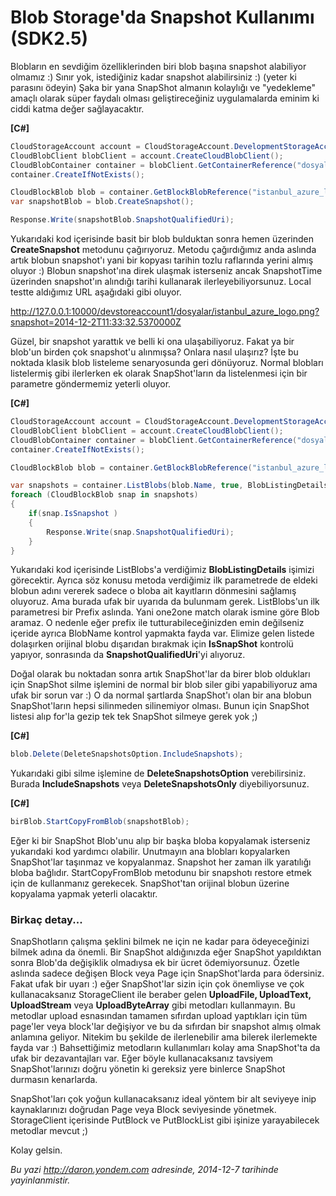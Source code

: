 # Blob Storage'da Snapshot Kullanımı (SDK2.5)
Blobların en sevdiğim özelliklerinden biri blob başına snapshot
alabiliyor olmamız :) Sınır yok, istediğiniz kadar snapshot
alabilirsiniz :) (yeter ki parasını ödeyin) Şaka bir yana SnapShot
almanın kolaylığı ve "yedekleme" amaçlı olarak süper faydalı olması
geliştireceğiniz uygulamalarda eminim ki ciddi katma değer sağlayacaktır.

**[C\#]**
```cs
CloudStorageAccount account = CloudStorageAccount.DevelopmentStorageAccount;
CloudBlobClient blobClient = account.CreateCloudBlobClient();
CloudBlobContainer container = blobClient.GetContainerReference("dosyalar");
container.CreateIfNotExists();

CloudBlockBlob blob = container.GetBlockBlobReference("istanbul_azure_logo.png");
var snapshotBlob = blob.CreateSnapshot();

Response.Write(snapshotBlob.SnapshotQualifiedUri);
```

Yukarıdaki kod içerisinde basit bir blob bulduktan sonra hemen üzerinden
**CreateSnapshot** metodunu çağırıyoruz. Metodu çağırdığımız anda
aslında artık blobun snapshot'ı yani bir kopyası tarihin tozlu
raflarında yerini almış oluyor :) Blobun snapshot'ına direk ulaşmak
isterseniz ancak SnapshotTime üzerinden snapshot'ın alındığı tarihi
kullanarak ilerleyebiliyorsunuz. Local testte aldığımız URL aşağıdaki gibi oluyor.

http://127.0.0.1:10000/devstoreaccount1/dosyalar/istanbul_azure_logo.png?snapshot=2014-12-2T11:33:32.5370000Z

Güzel, bir snapshot yarattık ve belli ki ona ulaşabiliyoruz. Fakat ya
bir blob'un birden çok snapshot'u alınmışsa? Onlara nasıl ulaşırız? İşte
bu noktada klasik blob listeleme senaryosunda geri dönüyoruz. Normal
blobları listelermiş gibi ilerlerken ek olarak SnapShot'ların da
listelenmesi için bir parametre göndermemiz yeterli oluyor.

**[C\#]**
```cs
CloudStorageAccount account = CloudStorageAccount.DevelopmentStorageAccount;
CloudBlobClient blobClient = account.CreateCloudBlobClient();
CloudBlobContainer container = blobClient.GetContainerReference("dosyalar");
container.CreateIfNotExists();

CloudBlockBlob blob = container.GetBlockBlobReference("istanbul_azure_logo.png");

var snapshots = container.ListBlobs(blob.Name, true, BlobListingDetails.Snapshots);
foreach (CloudBlockBlob snap in snapshots)
{
    if(snap.IsSnapshot )
    {
        Response.Write(snap.SnapshotQualifiedUri);
    }                
}
```

Yukarıdaki kod içerisinde ListBlobs'a verdiğimiz **BlobListingDetails**
işimizi görecektir. Ayrıca söz konusu metoda verdiğimiz ilk parametrede de eldeki blobun adını vererek sadece o bloba ait kayıtların dönmesini sağlamış oluyoruz.  Ama burada ufak bir uyarıda da bulunmam gerek. ListBlobs'un ilk parametresi bir Prefix aslında. Yani one2one match olarak ismine göre Blob aramaz. O nedenle eğer prefix ile tutturabileceğinizden emin değilseniz içeride ayrıca BlobName kontrol yapmakta fayda var. Elimize gelen listede dolaşırken orijinal blobu dışarıdan bırakmak için **IsSnapShot** kontrolü yapıyor, sonrasında da **SnapshotQualifiedUri**'yi alıyoruz.

Doğal olarak bu noktadan sonra artık SnapShot'lar da birer blob
oldukları için SnapShot silme işlemini de normal bir blob siler gibi
yapabiliyoruz ama ufak bir sorun var :) O da normal şartlarda SnapShot'ı
olan bir ana blobun SnapShot'ların hepsi silinmeden silinemiyor olması.
Bunun için SnapShot listesi alıp for'la gezip tek tek SnapShot silmeye
gerek yok ;)

**[C\#]**
```cs
blob.Delete(DeleteSnapshotsOption.IncludeSnapshots);
```

Yukarıdaki gibi silme işlemine de **DeleteSnapshotsOption** verebilirsiniz. Burada **IncludeSnapshots** veya **DeleteSnapshotsOnly** diyebiliyorsunuz. 

**[C\#]**

```cs
birBlob.StartCopyFromBlob(snapshotBlob);
```

Eğer ki bir SnapShot Blob'unu alıp bir başka bloba kopyalamak isterseniz
yukarıdaki kod yardımcı olabilir. Unutmayın ana blobları kopyalarken
SnapShot'lar taşınmaz ve kopyalanmaz. Snapshot her zaman ilk yaratılığı
bloba bağlıdır. StartCopyFromBlob metodunu bir snapshotı restore etmek için de kullanmanız gerekecek. SnapShot'tan orijinal blobun üzerine kopyalama yapmak yeterli olacaktır.

### Birkaç detay...

SnapShotların çalışma şeklini bilmek ne için ne kadar para ödeyeceğinizi
bilmek adına da önemli. Bir SnapShot aldığınızda eğer SnapShot
yapıldıktan sonra Blob'da değişiklik olmadıysa ek bir ücret
ödemiyorsunuz. Özetle aslında sadece değişen Block veya Page için
SnapShot'larda para ödersiniz. Fakat ufak bir uyarı :) eğer SnapShot'lar
sizin için çok önemliyse ve çok kullanacaksanız StorageClient ile
beraber gelen **UploadFile, UploadText, UploadStream** veya
**UploadByteArray** gibi metodları kullanmayın. Bu metodlar upload
esnasından tamamen sıfırdan upload yaptıkları için tüm page'ler veya
block'lar değişiyor ve bu da sıfırdan bir snapshot almış olmak anlamına
geliyor. Nitekim bu şekilde de ilerlenebilir ama bilerek ilerlemekte
fayda var :) Bahsettiğimiz metodların kullanımları kolay ama SnapShot'ta
da ufak bir dezavantajları var. Eğer böyle kullanacaksanız tavsiyem
SnapShot'larınızı doğru yönetin ki gereksiz yere binlerce SnapShot
durmasın kenarlarda.

SnapShot'ları çok yoğun kullanacaksanız ideal yöntem bir alt seviyeye
inip kaynaklarınızı doğrudan Page veya Block seviyesinde yönetmek.
StorageClient içerisinde PutBlock ve PutBlockList gibi işinize
yarayabilecek metodlar mevcut ;)

Kolay gelsin.



*Bu yazi http://daron.yondem.com adresinde, 2014-12-7 tarihinde yayinlanmistir.*
